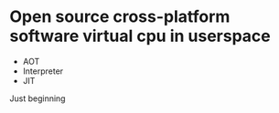 # Open source cross-platform software virtual cpu in userspace

* AOT
* Interpreter
* JIT

Just beginning